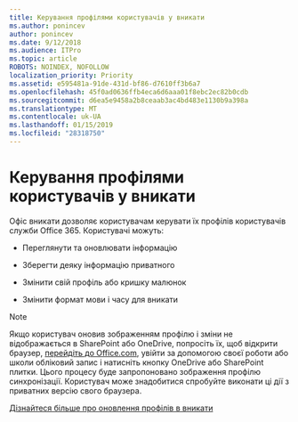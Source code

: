 ```yaml
---
title: Керування профілями користувачів у вникати
ms.author: ponincev
author: ponincev
ms.date: 9/12/2018
ms.audience: ITPro
ms.topic: article
ROBOTS: NOINDEX, NOFOLLOW
localization_priority: Priority
ms.assetid: e595481a-91de-431d-bf86-d7610ff3b6a7
ms.openlocfilehash: 45f0ad0636ffb4eca6d6aaa01f8ebc2ec82b0cdb
ms.sourcegitcommit: d6ea5e9458a2b8ceaab3ac4bd483e1130b9a398a
ms.translationtype: MT
ms.contentlocale: uk-UA
ms.lasthandoff: 01/15/2019
ms.locfileid: "28318750"
---
```

# <a name="manage-user-profiles-in-delve"></a>Керування профілями користувачів у вникати

Офіс вникати дозволяє користувачам керувати їх профілів користувачів служби Office 365. Користувачі можуть:
  
- Переглянути та оновлювати інформацію
    
- Зберегти деяку інформацію приватного
    
- Змінити свій профіль або кришку малюнок
    
- Змінити формат мови і часу для вникати
    
> [!NOTE]
> Якщо користувач оновив зображенням профілю і зміни не відображається в SharePoint або OneDrive, попросіть їх, щоб відкрити браузер, [перейдіть до Office.com](https://www.office.com), увійти за допомогою своєї роботи або школи обліковий запис і натисніть кнопку OneDrive або SharePoint плитки. Цього процесу буде запропоновано зображення профілю синхронізації. Користувач може знадобитися спробуйте виконати ці дії з приватних версію свого браузера. 
  
[Дізнайтеся більше про оновлення профілів в вникати](https://go.microsoft.com/fwlink/?linkid=735070)
  

